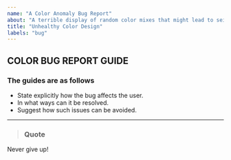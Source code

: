 ```yaml
---  
name: "A Color Anomaly Bug Report"  
about: "A terrible display of random color mixes that might lead to seizure occurrences"  
title: "Unhealthy Color Design"  
labels: "bug"
---
```


## COLOR BUG REPORT GUIDE

### The guides are as follows

* State explicitly how the bug affects the user.
* In what ways can it be resolved.
* Suggest how such issues can be avoided.  

---

>### Quote  

Never give up!  
